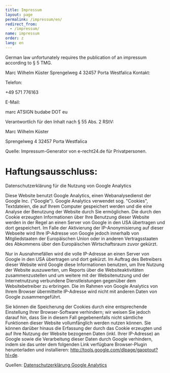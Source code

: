 ```yaml
---
title: Impressum
layout: page
permalink: /impressum/en/
redirect_from: 
  - /impressum/
name: impressum
order: z
lang: en
---
```


German law unfortunately requires the publication of an impressum according to § 5 TMG.

Marc Wilhelm Küster
Sprengelweg 4
32457 Porta Westfalica
Kontakt:

Telefon:

+49 571 776163

E-Mail:

marc ATSIGN budabe DOT eu

Verantwortlich für den Inhalt nach § 55 Abs. 2 RStV:

Marc Wilhelm Küster

Sprengelweg 4
32457 Porta Westfalica

Quelle: Impressum-Generator von e-recht24.de für Privatpersonen.


# Haftungsausschluss:

Datenschutzerklärung für die Nutzung von Google Analytics

Diese Website benutzt Google Analytics, einen Webanalysedienst der Google Inc. ("Google"). Google Analytics verwendet sog. "Cookies", Textdateien, die auf Ihrem Computer gespeichert werden und die eine Analyse der Benutzung der Website durch Sie ermöglichen. Die durch den Cookie erzeugten Informationen über Ihre Benutzung dieser Website werden in der Regel an einen Server von Google in den USA übertragen und dort gespeichert. Im Falle der Aktivierung der IP-Anonymisierung auf dieser Webseite wird Ihre IP-Adresse von Google jedoch innerhalb von Mitgliedstaaten der Europäischen Union oder in anderen Vertragsstaaten des Abkommens über den Europäischen Wirtschaftsraum zuvor gekürzt.

Nur in Ausnahmefällen wird die volle IP-Adresse an einen Server von Google in den USA übertragen und dort gekürzt. Im Auftrag des Betreibers dieser Website wird Google diese Informationen benutzen, um Ihre Nutzung der Website auszuwerten, um Reports über die Websiteaktivitäten zusammenzustellen und um weitere mit der Websitenutzung und der Internetnutzung verbundene Dienstleistungen gegenüber dem Websitebetreiber zu erbringen. Die im Rahmen von Google Analytics von Ihrem Browser übermittelte IP-Adresse wird nicht mit anderen Daten von Google zusammengeführt.

Sie können die Speicherung der Cookies durch eine entsprechende Einstellung Ihrer Browser-Software verhindern; wir weisen Sie jedoch darauf hin, dass Sie in diesem Fall gegebenenfalls nicht sämtliche Funktionen dieser Website vollumfänglich werden nutzen können. Sie können darüber hinaus die Erfassung der durch das Cookie erzeugten und auf Ihre Nutzung der Website bezogenen Daten (inkl. Ihrer IP-Adresse) an Google sowie die Verarbeitung dieser Daten durch Google verhindern, indem sie das unter dem folgenden Link verfügbare Browser-Plugin herunterladen und installieren: http://tools.google.com/dlpage/gaoptout?hl=de.

Quellen: [Datenschutzerklärung Google Analytics](http://www.google.com/intl/de_ALL/analytics/tos.html)
